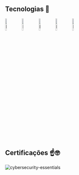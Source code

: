 


## Tecnologias 🚀

<div style="display: inline-block;">
<!--source dos icones: https://devicon.dev/-->
<img src="https://cdn.jsdelivr.net/gh/devicons/devicon@latest/icons/github/github-original.svg" alt="Logo do GitHub" width="10%"/>
<img src="https://cdn.jsdelivr.net/gh/devicons/devicon@latest/icons/mysql/mysql-original-wordmark.svg" alt="Logo MySQL" width="10%" />
<img src="https://cdn.jsdelivr.net/gh/devicons/devicon@latest/icons/html5/html5-original.svg" alt="Logo HTML5" width="10%" />
<img src="https://cdn.jsdelivr.net/gh/devicons/devicon@latest/icons/css3/css3-original.svg" alt="Logo CSS3" width="10%" />
<img src="https://cdn.jsdelivr.net/gh/devicons/devicon@latest/icons/java/java-original.svg" alt="Logo Java" width="10%" />

## Certificações ☝️🤓

![cybersecurity-essentials](https://github.com/alexnezumi/alexnezumi/assets/169315806/f21e8371-bc67-4810-b3fe-d11f2210a677)
